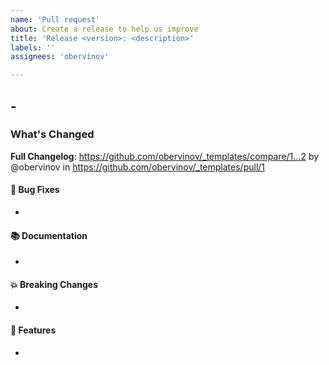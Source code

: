 ```yaml
---
name: 'Pull request'
about: Create a release to help us improve
title: 'Release <version>: <description>'
labels: ''
assignees: 'obervinov'

---
```

## <version> - <YYYY-MM-DD>
### What's Changed
**Full Changelog**: https://github.com/obervinov/_templates/compare/1...2 by @obervinov in https://github.com/obervinov/_templates/pull/1
#### 🐛 Bug Fixes
* 
#### 📚 Documentation
* 
#### 💥 Breaking Changes
* 
#### 🚀 Features
* 